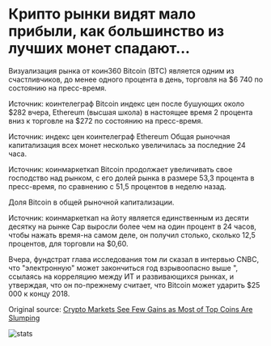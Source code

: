 # Крипто рынки видят мало прибыли, как большинство из лучших монет спадают...

Визуализация рынка от коин360 Bitcoin (BTC) является одним из счастливчиков, до менее одного процента в день, торговля на $6 740 по состоянию на пресс-время.

Источник: коинтелеграф Bitcoin индекс цен после бушующих около $282 вчера, Ethereum (высшая школа) в настоящее время 2 процента вниз к торговле на $272 по состоянию на пресс-время.

Источник: индекс цен коинтелеграф Ethereum Общая рыночная капитализация всех монет несколько увеличилась за последние 24 часа.

Источник: коинмаркеткап Bitcoin продолжает увеличивать свое господство над рынком, с его долей рынка в размере 53,3 процента в пресс-время, по сравнению с 51,5 процентов в неделю назад.

Доля Bitcoin в общей рыночной капитализации.

Источник: коинмаркеткап на йоту является единственным из десяти десятку на рынке Cap выросли более чем на один процент в 24 часов, чтобы нажать время-на самом деле, он получил столько, сколько 12,5 процентов, для торговли на $0,60.

Вчера, фундстрат глава исследования том ли сказал в интервью CNBC, что "электронную" может закончиться год взрывоопасно выше ", ссылаясь на корреляцию между ИТ и развивающихся рынках, и утверждая, что он по-прежнему считает, что Bitcoin может ударить $25 000 к концу 2018.

Original source: [Crypto Markets See Few Gains as Most of Top Coins Are Slumping](https://cointelegraph.com/news/crypto-markets-see-few-gains-as-most-of-top-coins-are-slumping)

![stats](https://c.statcounter.com/11760860/0/a89fa40b/1/ "stats")